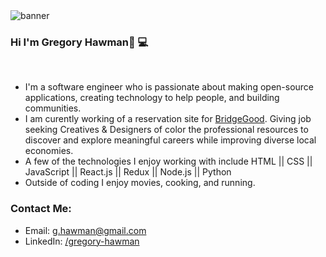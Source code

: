 <img src='https://media-exp1.licdn.com/dms/image/C5616AQHY7pRKv8HC9A/profile-displaybackgroundimage-shrink_350_1400/0?e=1605744000&v=beta&t=P7vYr__o32PYEFkQKaT-33o3x-bSE6AhFtcOdVI_GTY' alt='banner'>

### Hi I'm Gregory Hawman👋 💻
<br>

- I'm a software engineer who is passionate about making open-source applications, creating technology to help people, and building communities.
- I am curently working of a reservation site for <a href="https://www.BridgeGood.org">BridgeGood</a>. Giving job seeking Creatives & Designers of color the professional resources to discover and explore meaningful careers while improving diverse local economies.
- A few of the technologies I enjoy working with include HTML || CSS || JavaScript || React.js || Redux || Node.js || Python
- Outside of coding I enjoy movies, cooking, and running.

### Contact Me:
- Email: g.hawman@gmail.com
- LinkedIn: <a href="https://www.linkedin.com/in/gregory-hawman/">/gregory-hawman</a>

<!--
**Gregory-Hawman/Gregory-Hawman** is a ✨ _special_ ✨ repository because its `README.md` (this file) appears on your GitHub profile.

Here are some ideas to get you started:

- 🔭 I’m currently working on ...
- 🌱 I’m currently learning ...
- 👯 I’m looking to collaborate on ...
- 🤔 I’m looking for help with ...
- 💬 Ask me about ...
- 📫 How to reach me: ...
- 😄 Pronouns: ...
- ⚡ Fun fact: ...
-->
